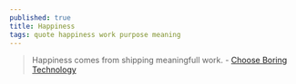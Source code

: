 ```yaml
---
published: true
title: Happiness
tags: quote happiness work purpose meaning
---
```

> Happiness comes from shipping meaningfull work. - [Choose Boring Technology](http://boringtechnology.club/#88)
